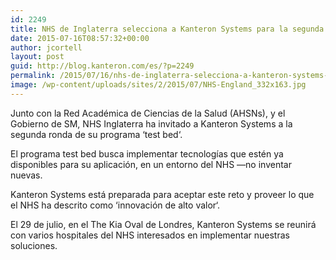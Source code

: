 ```yaml
---
id: 2249
title: NHS de Inglaterra selecciona a Kanteron Systems para la segunda ronda de prueba de innovación combinada
date: 2015-07-16T08:57:32+00:00
author: jcortell
layout: post
guid: http://blog.kanteron.com/es/?p=2249
permalink: /2015/07/16/nhs-de-inglaterra-selecciona-a-kanteron-systems-para-la-segunda-ronda-de-prueba-de-innovacion-combinada/
image: /wp-content/uploads/sites/2/2015/07/NHS-England_332x163.jpg
---
```

Junto con la Red Académica de Ciencias de la Salud (AHSNs), y el Gobierno de SM, NHS Inglaterra ha invitado a Kanteron Systems a la segunda ronda de su programa ‘test bed‘.

El programa test bed busca implementar tecnologías que estén ya disponibles para su aplicación, en un entorno del NHS —no inventar nuevas.

Kanteron Systems está preparada para aceptar este reto y proveer lo que el NHS ha descrito como ‘innovación de alto valor‘.

El 29 de julio, en el The Kia Oval de Londres, Kanteron Systems se reunirá con varios hospitales del NHS interesados en implementar nuestras soluciones.